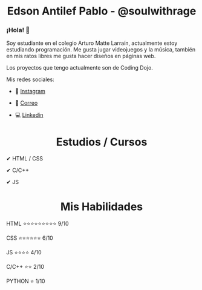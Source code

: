 ### <h1 align="center">Edson Antilef Pablo - @soulwithrage</h1>



### <h3>¡Hola! 👋 </h3> 
Soy estudiante en el colegio Arturo Matte Larraín, actualmente estoy estudiando programación. Me gusta jugar videojuegos y la música, también en mis ratos libres me gusta hacer diseños en páginas web.

Los proyectos que tengo actualmente son de Coding Dojo.

Mis redes sociales:

- 📱 [Instagram](https://www.instagram.com/soulwithrage/)

- 📧 [Correo](mailto:@edson.antilef.torres@alumnos.sip.cl)

- 💻 [Linkedin](https://www.linkedin.com/in/edson-antilef-torres-54a459249)
</h1>
<!--
**xsoulwithrage/xsoulwithrage** is a ✨ _special_ ✨ repository because its `README.md` (this file) appears on your GitHub profile.
--!>




### <h1 align="center">Estudios / Cursos </h1>

✔ HTML / CSS 

✔  C/C++

✔  JS




### <h1 align="center">Mis Habilidades</h1>

HTML
⭐⭐⭐⭐⭐⭐⭐⭐⭐ 9/10

CSS
⭐⭐⭐⭐⭐⭐ 6/10

JS
⭐⭐⭐⭐ 4/10

C/C++
⭐⭐ 2/10

PYTHON 
⭐ 1/10




